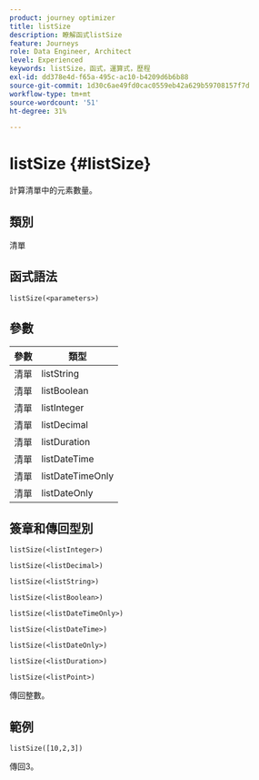 ```yaml
---
product: journey optimizer
title: listSize
description: 瞭解函式listSize
feature: Journeys
role: Data Engineer, Architect
level: Experienced
keywords: listSize，函式，運算式，歷程
exl-id: dd378e4d-f65a-495c-ac10-b4209d6b6b88
source-git-commit: 1d30c6ae49fd0cac0559eb42a629b59708157f7d
workflow-type: tm+mt
source-wordcount: '51'
ht-degree: 31%

---
```


# listSize {#listSize}

計算清單中的元素數量。

## 類別

清單

## 函式語法

`listSize(<parameters>)`

## 參數

| 參數 | 類型 |
|-----------|------------------|
| 清單 | listString |
| 清單 | listBoolean |
| 清單 | listInteger |
| 清單 | listDecimal |
| 清單 | listDuration |
| 清單 | listDateTime |
| 清單 | listDateTimeOnly |
| 清單 | listDateOnly |

## 簽章和傳回型別

`listSize(<listInteger>)`

`listSize(<listDecimal>)`

`listSize(<listString>)`

`listSize(<listBoolean>)`

`listSize(<listDateTimeOnly>)`

`listSize(<listDateTime>)`

`listSize(<listDateOnly>)`

`listSize(<listDuration>)`

`listSize(<listPoint>)`

傳回整數。

## 範例

`listSize([10,2,3])`

傳回3。
